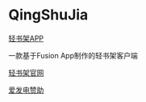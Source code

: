 # QingShuJia
[轻书架APP](https://github.com/cyb233/QingShuJia/releases/latest)

一款基于Fusion App制作的轻书架客户端

[轻书架官网](https://www.acgdmzy.com)

[爱发电赞助](https://afdian.net/@Schwi)
